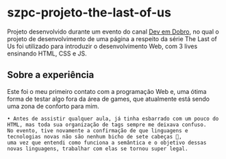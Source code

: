 # szpc-projeto-the-last-of-us

Projeto desenvolvido durante um evento do canal [Dev em Dobro](https://www.youtube.com/@DevemDobro), no qual o projeto de desenvolvimento de uma página a respeito da série The Last of Us foi utilizado para introduzir o desenvolvimento Web, com 3 lives ensinando HTML, CSS e JS.

## Sobre a experiência
Este foi o meu primeiro contato com a programação Web e, uma ótima forma de testar algo fora da área de games, que atualmente está sendo uma zona de conforto para mim.

```
• Antes de assistir qualquer aula, já tinha esbarrado com um pouco do HTML, mas toda sua organização de tags sempre me deixava confuso.
No evento, tive novamente a confirmação de que linguagens e tecnologias novas não são nenhum bicho de sete cabeças 🐲,
uma vez que entendi como funciona a semântica e o objetivo dessas novas linguagens, trabalhar com elas se tornou super legal.
```
